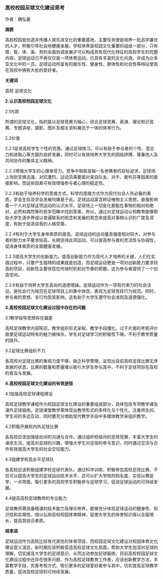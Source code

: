 ### 高校校园足球文化建设思考

作者：魏弘量



**摘要**

高校校园是创造并传播人类先进文化的重要基地，主要任务便是培养一批品学兼优的人才，积极引导社会地健康发展。学校体育是校园文化重要的组成一部分，只有德、智、体、美、劳的全面协调发展才可以构成具有现代化特征的高校学生的完整内容。足球运动已不再仅仅是一项体育运动，已具有丰富的文化内涵，并成为众多亚文化中的一员。足球运动所富有的娱乐性、健身性、群体性和社会性等特征使其在高校中拥有大批的爱好者。

**关键词**

高校        足球文化

**2.认识高校校园足球文化**

2.1内涵

所谓的足球文化，指的是以足球竞赛为轴心，综合足球竞赛、表演、理论知识竞赛、专题讲座、摄影、图片及相关资料展览于一体的体育行为。

2.2价值

2.2.1促进高校学生个性的完善。通过足球练习，可以有助于参与者的个性、意志力和进取心等方面的良好发展，同时可以有效培养大学生的团结拼搏、尊重他人及共同协作的集体主义精神。

2.2.2增强大学生的心理承受力。竞争中取胜是每一名参赛者的目标追求，足球场上攻防变换迅速、对抗激烈，运动员需要面对来自队友、对手、裁判员等因素的直接影响，而这些因素可有效增强参与者心理的稳定性。

2.2.3有助于培养科学的思维方式。科学的思维方式作为现代社会人所必备的素质，学会生存及学会发展均建基于此。足球运动富含辨证唯物主义思想，直接影响着一个人对足球这项运动的认识水平。足球场上一切变化都能在事物的相对和绝对、必然和偶然等的哲学范畴中找到答案，所以，通过对足球运动认知教育能够帮助大学生逐步养成以普遍联系的观念和发展的观念来提高对事物认识的广度及深度，有助于促进自我的人格完善。

2.2.4有利于大学生身体素质的提高。足球运动的运动量及强度相对较大，对参与者的耐力水平要求较高，长期坚持此项运动，可以提高参与者的灵活性与协调性，促进身体素质的全面健康发展。

2.2.5提高大学生的创新能力。提高创新能力作为现代人才培养的关键，人们在实践过程中，只要产生独特的成果就是创造，而足球运动更是一项对创新能力要求较高的项目，创新性主要体现在传球时机和对节奏的把握，这为参与者提供了一个创造空间。

2.2.6有益于培养大学生高尚的道德情操。足球运动作为一项有约束力的社会活动，是社会行为规范在足球项目上的集中体现，表现为足球竞技行为规范。同时，参与者的思想、言行均受其影响，这有助于大学生遵守社会准则及道德强化。



**3.高校校园足球文化建设过程中存在的问题**

3.1教学指导思想存在偏差

高校足球教学内容陈旧，教学组织形式呆板，教学手段僵化，过于片面的考核评价致使足球运动特有的魅力被抹杀，学生对足球学习的积极性下降，不利于教学质量的提升。

3.2足球比赛组织不力

各高校对足球比赛的重视力度不够，缺乏科学管理，呈现出目前高校足球比赛无序发展的状态，比赛的数量和质量难以吸引大学生参与其中，不利于足球项目在高校的普及与发展。

**4.高校校园足球文化建设的有效途径**

4.1加强高校足球课程建设

高校足球教学课程作为校园足球文化建设的重要组成部分，具体包括专项教学课及课外足球锻炼。足球课堂教学需体现出教学形式的多样化与个性化，注重师生间、学生间的多边互动，同时要充分借助现代教学手段中多媒体教学来组织教学。

4.2积极开展校内外足球比赛

各高校应该加强彼此间的沟通与合作，通过组织校级间的足球竞赛，丰富大学生的课余生活，提高对足球的兴趣，增强大学生对足球的参与意识，同时通过交流与合作有效提高大学生的社会交往能力。

4.3组建学校高水平足球队

各高校应该积极组建学校足球代表队，通过科学训练，积极参加高校足球比赛，不仅可以提高大学生的足球运动技术水平，还可以扩大学校的知名度，实现以赛促学，一点带面，吸引更多的高校学生积极参与足球学习，促进足球运动的可持续发展。

4.4提高高校足球教师的专业能力

足球教师需具备精湛的技术能力及理论修养，能够充分体现足球运动的健身性、知识性和实用性，借以弘扬高校校园体育精神，促使大学生的体育知识得以全面增长，提高其综合素质。

**结束语**

足球运动作为高校比较有代表性的体育项目，而校园足球文化建设对校园体育文化建设意义深远，新时期应该积极营造高校足球文化氛围，帮助大学生加深对足球的理解，切实提高大学生的足球意识，从而主动参加足球锻炼。目前高校校园足球文化建设过程中还存在很多问题，作为高校足球教育工作者，应该创新教学方法，丰富教学手段，完善考核方式，吸引更多的足球爱好者参与其中，切实提高足球教学质量，促进高校足球的可持续发展。